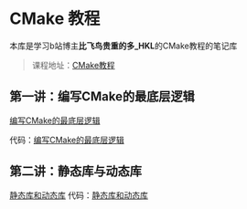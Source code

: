 # CMake 教程

本库是学习b站博主**比飞鸟贵重的多_HKL**的CMake教程的笔记库

> 课程地址：[CMake教程](https://space.bilibili.com/218427631/channel/collectiondetail?sid=1849137)

## 第一讲：编写CMake的最底层逻辑

[编写CMake的最底层逻辑](编写CMake的最底层逻辑.md)

代码：[编写CMake的最底层逻辑](./编写CMake的最底层逻辑)

## 第二讲：静态库与动态库

[静态库和动态库](./静态库和动态库.md)
代码：[静态库和动态库](./静态库和动态库)
